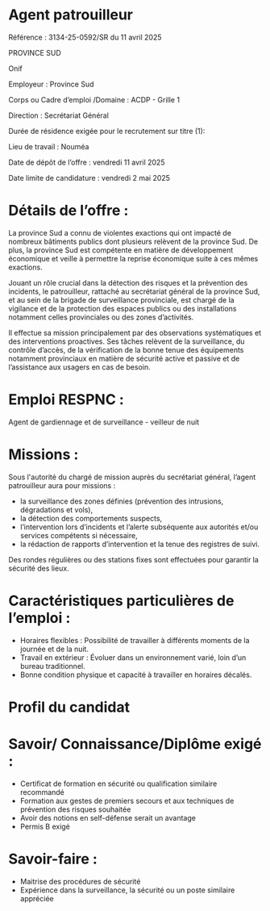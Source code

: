 # Agent patrouilleur

Référence : 3134-25-0592/SR du 11 avril 2025

PROVINCE SUD

Onif

Employeur : Province Sud

Corps ou Cadre d’emploi /Domaine : ACDP - Grille 1

Direction : Secrétariat Général

Durée de résidence exigée pour le recrutement sur titre (1):

Lieu de travail : Nouméa

Date de dépôt de l’offre : vendredi 11 avril 2025

Date limite de candidature : vendredi 2 mai 2025

# Détails de l’offre :

La province Sud a connu de violentes exactions qui ont impacté de nombreux bâtiments publics dont plusieurs relèvent de la province Sud. De plus, la province Sud est compétente en matière de développement économique et veille à permettre la reprise économique suite à ces mêmes exactions.

Jouant un rôle crucial dans la détection des risques et la prévention des incidents, le patrouilleur, rattaché au secrétariat général de la province Sud, et au sein de la brigade de surveillance provinciale, est chargé de la vigilance et de la protection des espaces publics ou des installations notamment celles provinciales ou des zones d’activités.

Il effectue sa mission principalement par des observations systématiques et des interventions proactives. Ses tâches relèvent de la surveillance, du contrôle d’accès, de la vérification de la bonne tenue des équipements notamment provinciaux en matière de sécurité active et passive et de l’assistance aux usagers en cas de besoin.

# Emploi RESPNC :

Agent de gardiennage et de surveillance - veilleur de nuit

# Missions :

Sous l'autorité du chargé de mission auprès du secrétariat général, l’agent patrouilleur aura pour missions :

- la surveillance des zones définies (prévention des intrusions, dégradations et vols),
- la détection des comportements suspects,
- l’intervention lors d’incidents et l’alerte subséquente aux autorités et/ou services compétents si nécessaire,
- la rédaction de rapports d’intervention et la tenue des registres de suivi.

Des rondes régulières ou des stations fixes sont effectuées pour garantir la sécurité des lieux.

# Caractéristiques particulières de l’emploi :

- Horaires flexibles : Possibilité de travailler à différents moments de la journée et de la nuit.
- Travail en extérieur : Évoluer dans un environnement varié, loin d’un bureau traditionnel.
- Bonne condition physique et capacité à travailler en horaires décalés.

# Profil du candidat

# Savoir/ Connaissance/Diplôme exigé :

- Certificat de formation en sécurité ou qualification similaire recommandé
- Formation aux gestes de premiers secours et aux techniques de prévention des risques souhaitée
- Avoir des notions en self-défense serait un avantage
- Permis B exigé

# Savoir-faire :

- Maitrise des procédures de sécurité
- Expérience dans la surveillance, la sécurité ou un poste similaire appréciée